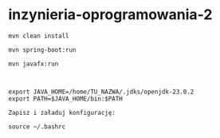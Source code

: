 # inzynieria-oprogramowania-2

```
mvn clean install

mvn spring-boot:run

mvn javafx:run



export JAVA_HOME=/home/TU_NAZWA/.jdks/openjdk-23.0.2
export PATH=$JAVA_HOME/bin:$PATH

Zapisz i załaduj konfigurację:

source ~/.bashrc

```


